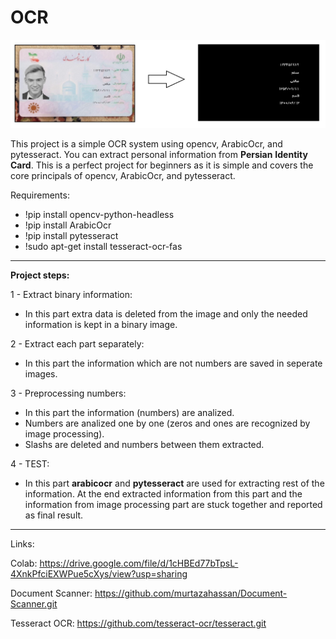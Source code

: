 # OCR

![](images/scanned.jpg)

This project is a simple OCR system using opencv, ArabicOcr, and pytesseract. You can extract personal information from **Persian** **Identity** **Card**. This is a perfect project for beginners as it is simple and covers the core principals of opencv, ArabicOcr, and pytesseract.

Requirements:

  - !pip install opencv-python-headless
  - !pip install ArabicOcr
  - !pip install pytesseract
  - !sudo apt-get install tesseract-ocr-fas

***
**Project steps:**

1 - Extract binary information:

  - In this part extra data is deleted from the image and only the needed information is kept in a binary image.

2 - Extract each part separately:

  - In this part the information which are not numbers are saved in seperate images.
 
3 - Preprocessing numbers:

  - In this part the information (numbers) are analized.
  - Numbers are analized one by one (zeros and ones are recognized by image processing).
  - Slashs are deleted and numbers between them extracted.

4 - TEST:
  - In this part **arabicocr** and **pytesseract** are used for extracting rest of the information. At the end extracted information from this part and the information from image processing part are stuck together and reported as final result.

***

Links:

Colab: https://drive.google.com/file/d/1cHBEd77bTpsL-4XnkPfciEXWPue5cXys/view?usp=sharing

Document Scanner: https://github.com/murtazahassan/Document-Scanner.git

Tesseract OCR: https://github.com/tesseract-ocr/tesseract.git
